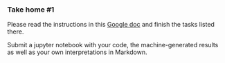### Take home #1 

Please read the instructions in this [Google doc](https://docs.google.com/document/d/14ZsN4zEGwFQf2TQ99JfwpUV3Pej0UUTgvT51560rCKo/edit?usp=sharing) and finish the tasks listed there.

 

Submit a jupyter notebook with your code, the machine-generated results as well as your own interpretations in Markdown.  

